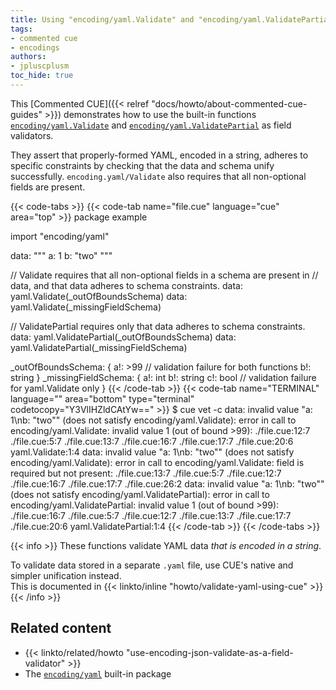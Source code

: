 ```yaml
---
title: Using "encoding/yaml.Validate" and "encoding/yaml.ValidatePartial" as field validators
tags:
- commented cue
- encodings
authors:
- jpluscplusm
toc_hide: true
---
```


This [Commented CUE]({{< relref "docs/howto/about-commented-cue-guides" >}})
demonstrates how to use the built-in functions
[`encoding/yaml.Validate`](https://pkg.go.dev/cuelang.org/go/pkg/encoding/yaml#Validate)
and
[`encoding/yaml.ValidatePartial`](https://pkg.go.dev/cuelang.org/go/pkg/encoding/yaml#ValidatePartial)
as field validators.

They assert that properly-formed YAML, encoded in a string, adheres to specific
constraints by checking that the data and schema unify successfully.
`encoding.yaml/Validate` also requires that all non-optional fields are
present.

{{< code-tabs >}}
{{< code-tab name="file.cue" language="cue" area="top" >}}
package example

import "encoding/yaml"

data: """
	a: 1
	b: "two"
	"""

// Validate requires that all non-optional fields in a schema are present in
// data, and that data adheres to schema constraints.
data: yaml.Validate(_outOfBoundsSchema)
data: yaml.Validate(_missingFieldSchema)

// ValidatePartial requires only that data adheres to schema constraints.
data: yaml.ValidatePartial(_outOfBoundsSchema)
data: yaml.ValidatePartial(_missingFieldSchema)

_outOfBoundsSchema: {
	a!: >99 // validation failure for both functions
	b!: string
}
_missingFieldSchema: {
	a!: int
	b!: string
	c!: bool // validation failure for yaml.Validate only
}
{{< /code-tab >}}
{{< code-tab name="TERMINAL" language="" area="bottom" type="terminal" codetocopy="Y3VlIHZldCAtYw==" >}}
$ cue vet -c
data: invalid value "a: 1\nb: \"two\"" (does not satisfy encoding/yaml.Validate): error in call to encoding/yaml.Validate: invalid value 1 (out of bound >99):
    ./file.cue:12:7
    ./file.cue:5:7
    ./file.cue:13:7
    ./file.cue:16:7
    ./file.cue:17:7
    ./file.cue:20:6
    yaml.Validate:1:4
data: invalid value "a: 1\nb: \"two\"" (does not satisfy encoding/yaml.Validate): error in call to encoding/yaml.Validate: field is required but not present:
    ./file.cue:13:7
    ./file.cue:5:7
    ./file.cue:12:7
    ./file.cue:16:7
    ./file.cue:17:7
    ./file.cue:26:2
data: invalid value "a: 1\nb: \"two\"" (does not satisfy encoding/yaml.ValidatePartial): error in call to encoding/yaml.ValidatePartial: invalid value 1 (out of bound >99):
    ./file.cue:16:7
    ./file.cue:5:7
    ./file.cue:12:7
    ./file.cue:13:7
    ./file.cue:17:7
    ./file.cue:20:6
    yaml.ValidatePartial:1:4
{{< /code-tab >}}
{{< /code-tabs >}}

{{< info >}}
These functions validate YAML data *that is encoded in a string*.

To validate data stored in a separate `.yaml` file, use CUE's native and
simpler unification instead.\
This is documented in
{{< linkto/inline "howto/validate-yaml-using-cue" >}}
{{< /info >}}

## Related content

- {{< linkto/related/howto "use-encoding-json-validate-as-a-field-validator" >}}
- The [`encoding/yaml`](https://pkg.go.dev/cuelang.org/go/pkg/encoding/yaml)
  built-in package
